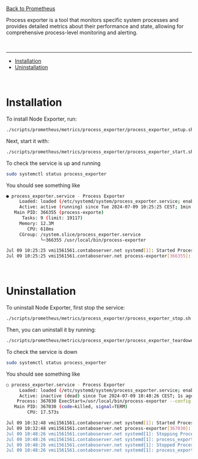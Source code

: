 [Back to Prometheus](../../README.md)

Process exporter is a tool that monitors specific system processes and provides detailed metrics about their performance and state, allowing for comprehensive process-level monitoring and alerting.

<br />

---

- [Installation](#installation)
- [Uninstallation](#uninstallation)

<br />

# Installation

To install Node Exporter, run:

```bash
./scripts/prometheus/metrics/process_exporter/process_exporter_setup.sh
```

Next, start it with:

```bash
./scripts/prometheus/metrics/process_exporter/process_exporter_start.sh
```

To check the service is up and running

```bash
sudo systemctl status process_exporter
```

You should see something like

```bash
● process_exporter.service - Process Exporter
     Loaded: loaded (/etc/systemd/system/process_exporter.service; enabled; vendor preset: enabled)
     Active: active (running) since Tue 2024-07-09 10:25:25 CEST; 1min 31s ago
   Main PID: 366355 (process-exporte)
      Tasks: 9 (limit: 19117)
     Memory: 12.3M
        CPU: 618ms
     CGroup: /system.slice/process_exporter.service
             └─366355 /usr/local/bin/process-exporter

Jul 09 10:25:25 vmi1561561.contaboserver.net systemd[1]: Started Process Exporter.
Jul 09 10:25:25 vmi1561561.contaboserver.net process-exporter[366355]: 2024/07/09 10:25:25 Reading metrics from /proc for procnames: []
```

<br />

# Uninstallation

To uninstall Node Exporter, first stop the service:

```bash
./scripts/prometheus/metrics/process_exporter/process_exporter_stop.sh
```

Then, you can uninstall it by running:

```bash
./scripts/prometheus/metrics/process_exporter/process_exporter_teardown.sh
```

To check the service is down

```bash
sudo systemctl status process_exporter
```

You should see something like

```bash
○ process_exporter.service - Process Exporter
     Loaded: loaded (/etc/systemd/system/process_exporter.service; enabled; vendor preset: enabled)
     Active: inactive (dead) since Tue 2024-07-09 10:48:26 CEST; 1s ago
    Process: 367030 ExecStart=/usr/local/bin/process-exporter --config.path /etc/process-exporter/config.yml (code=killed, signal=TERM)
   Main PID: 367030 (code=killed, signal=TERM)
        CPU: 17.573s

Jul 09 10:32:48 vmi1561561.contaboserver.net systemd[1]: Started Process Exporter.
Jul 09 10:32:48 vmi1561561.contaboserver.net process-exporter[367030]: 2024/07/09 10:32:48 Reading metrics from /proc based on "/etc/process-exporter/config.>
Jul 09 10:48:26 vmi1561561.contaboserver.net systemd[1]: Stopping Process Exporter...
Jul 09 10:48:26 vmi1561561.contaboserver.net systemd[1]: process_exporter.service: Deactivated successfully.
Jul 09 10:48:26 vmi1561561.contaboserver.net systemd[1]: Stopped Process Exporter.
Jul 09 10:48:26 vmi1561561.contaboserver.net systemd[1]: process_exporter.service: Consumed 17.573s CPU time.
```
